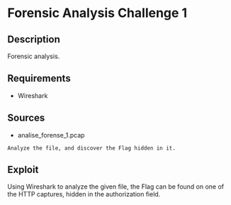 # Forensic Analysis Challenge 1

## Description

Forensic analysis.

## Requirements 

- Wireshark

## Sources

- analise_forense_1.pcap


```
Analyze the file, and discover the Flag hidden in it.
```


## Exploit

Using Wireshark to analyze the given file, the Flag can be found on one of the HTTP captures, hidden in the authorization field.